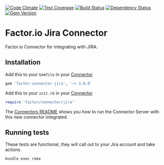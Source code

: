 [![Code Climate](https://codeclimate.com/github/factor-io/connector-jira/badges/gpa.svg)](https://codeclimate.com/github/factor-io/connector-jira)
[![Test Coverage](https://codeclimate.com/github/factor-io/connector-jira/badges/coverage.svg)](https://codeclimate.com/github/factor-io/connector-jira)
[![Build Status](https://travis-ci.org/factor-io/connector-jira.svg?branch=master)](https://travis-ci.org/factor-io/connector-jira)
[![Dependency Status](https://gemnasium.com/factor-io/connector-jira.svg)](https://gemnasium.com/factor-io/connector-jira)
[![Gem Version](https://badge.fury.io/rb/factor-connector-jira.svg)](http://badge.fury.io/rb/factor-connector-jira)

Factor.io Jira Connector
======================

Factor.io Connector for integrating with JIRA.

## Installation
Add this to your `Gemfile` in your [Connector](https://github.com/factor-io/connector)
```ruby
gem 'factor-connector-jira', '~> 3.0.0'
```

Add this to your `init.rb`  in your [Connector](https://github.com/factor-io/connector)

```ruby
require 'factor/connector/jira'
```

The [Connectors README](https://github.com/factor-io/connector#running) shows you how to run the Connector Server with this new connector integrated.

## Running tests
These tests are functional, they will call out to your Jira account and take actions.

```shell
bundle exec rake
```
